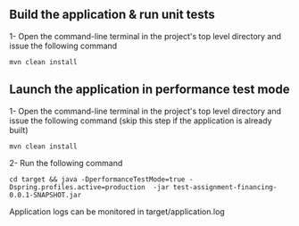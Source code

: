 ## Build the application & run unit tests
1-  Open the command-line terminal in the project's top level directory and issue the following command

    mvn clean install
## Launch the application in performance test mode
1-  Open the command-line terminal in the project's top level directory and issue the following command (skip this step if the application is already built)

    mvn clean install
2- Run the following command 

    cd target && java -DperformanceTestMode=true -Dspring.profiles.active=production  -jar test-assignment-financing-0.0.1-SNAPSHOT.jar

Application logs can be monitored in target/application.log

